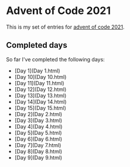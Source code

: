 # Advent of Code 2021
This is my set of entries for [advent of code 2021](https://www.adventofcode.com/2021).

## Completed days
  So far I've completed the following days:

  * [Day 1](Day 1.html)
  * [Day 10](Day 10.html)
  * [Day 11](Day 11.html)
  * [Day 12](Day 12.html)
  * [Day 13](Day 13.html)
  * [Day 14](Day 14.html)
  * [Day 15](Day 15.html)
  * [Day 2](Day 2.html)
  * [Day 3](Day 3.html)
  * [Day 4](Day 4.html)
  * [Day 5](Day 5.html)
  * [Day 6](Day 6.html)
  * [Day 7](Day 7.html)
  * [Day 8](Day 8.html)
  * [Day 9](Day 9.html)

